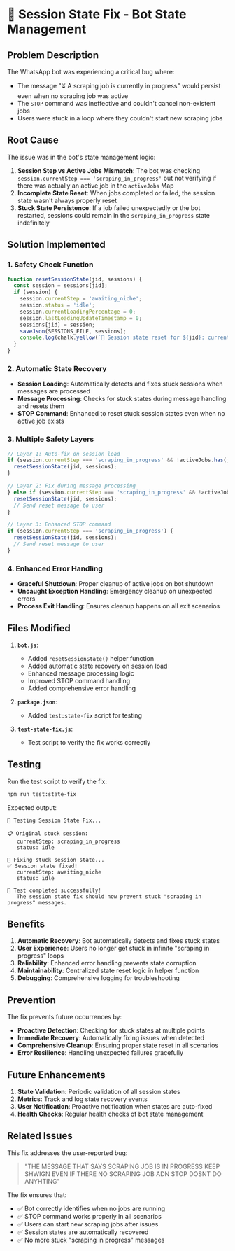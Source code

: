 # 🔧 Session State Fix - Bot State Management

## Problem Description

The WhatsApp bot was experiencing a critical bug where:
- The message "⏳ A scraping job is currently in progress" would persist even when no scraping job was active
- The `STOP` command was ineffective and couldn't cancel non-existent jobs
- Users were stuck in a loop where they couldn't start new scraping jobs

## Root Cause

The issue was in the bot's state management logic:
1. **Session Step vs Active Jobs Mismatch**: The bot was checking `session.currentStep === 'scraping_in_progress'` but not verifying if there was actually an active job in the `activeJobs` Map
2. **Incomplete State Reset**: When jobs completed or failed, the session state wasn't always properly reset
3. **Stuck State Persistence**: If a job failed unexpectedly or the bot restarted, sessions could remain in the `scraping_in_progress` state indefinitely

## Solution Implemented

### 1. Safety Check Function
```javascript
function resetSessionState(jid, sessions) {
  const session = sessions[jid];
  if (session) {
    session.currentStep = 'awaiting_niche';
    session.status = 'idle';
    session.currentLoadingPercentage = 0;
    session.lastLoadingUpdateTimestamp = 0;
    sessions[jid] = session;
    saveJson(SESSIONS_FILE, sessions);
    console.log(chalk.yellow(`🔧 Session state reset for ${jid}: currentStep -> 'awaiting_niche'`));
  }
}
```

### 2. Automatic State Recovery
- **Session Loading**: Automatically detects and fixes stuck sessions when messages are processed
- **Message Processing**: Checks for stuck states during message handling and resets them
- **STOP Command**: Enhanced to reset stuck session states even when no active job exists

### 3. Multiple Safety Layers
```javascript
// Layer 1: Auto-fix on session load
if (session.currentStep === 'scraping_in_progress' && !activeJobs.has(jid)) {
  resetSessionState(jid, sessions);
}

// Layer 2: Fix during message processing
} else if (session.currentStep === 'scraping_in_progress' && !activeJobs.has(jid)) {
  resetSessionState(jid, sessions);
  // Send reset message to user
}

// Layer 3: Enhanced STOP command
if (session.currentStep === 'scraping_in_progress') {
  resetSessionState(jid, sessions);
  // Send reset message to user
}
```

### 4. Enhanced Error Handling
- **Graceful Shutdown**: Proper cleanup of active jobs on bot shutdown
- **Uncaught Exception Handling**: Emergency cleanup on unexpected errors
- **Process Exit Handling**: Ensures cleanup happens on all exit scenarios

## Files Modified

1. **`bot.js`**:
   - Added `resetSessionState()` helper function
   - Added automatic state recovery on session load
   - Enhanced message processing logic
   - Improved STOP command handling
   - Added comprehensive error handling

2. **`package.json`**:
   - Added `test:state-fix` script for testing

3. **`test-state-fix.js`**:
   - Test script to verify the fix works correctly

## Testing

Run the test script to verify the fix:
```bash
npm run test:state-fix
```

Expected output:
```
🧪 Testing Session State Fix...

📋 Original stuck session:
   currentStep: scraping_in_progress
   status: idle

🔧 Fixing stuck session state...
✅ Session state fixed!
   currentStep: awaiting_niche
   status: idle

🎯 Test completed successfully!
   The session state fix should now prevent stuck "scraping in progress" messages.
```

## Benefits

1. **Automatic Recovery**: Bot automatically detects and fixes stuck states
2. **User Experience**: Users no longer get stuck in infinite "scraping in progress" loops
3. **Reliability**: Enhanced error handling prevents state corruption
4. **Maintainability**: Centralized state reset logic in helper function
5. **Debugging**: Comprehensive logging for troubleshooting

## Prevention

The fix prevents future occurrences by:
- **Proactive Detection**: Checking for stuck states at multiple points
- **Immediate Recovery**: Automatically fixing issues when detected
- **Comprehensive Cleanup**: Ensuring proper state reset in all scenarios
- **Error Resilience**: Handling unexpected failures gracefully

## Future Enhancements

1. **State Validation**: Periodic validation of all session states
2. **Metrics**: Track and log state recovery events
3. **User Notification**: Proactive notification when states are auto-fixed
4. **Health Checks**: Regular health checks of bot state management

## Related Issues

This fix addresses the user-reported bug:
> "THE MESSAGE THAT SAYS SCRAPING JOB IS IN PROGRESS KEEP SHWIGN EVEN IF THERE NO SCRAPING JOB ADN STOP DOSNT DO ANYHTING"

The fix ensures that:
- ✅ Bot correctly identifies when no jobs are running
- ✅ STOP command works properly in all scenarios
- ✅ Users can start new scraping jobs after issues
- ✅ Session states are automatically recovered
- ✅ No more stuck "scraping in progress" messages

